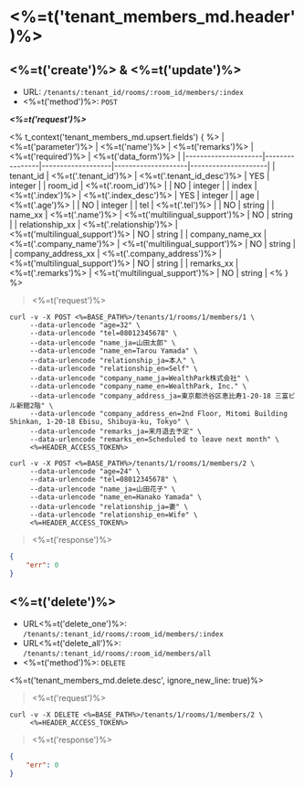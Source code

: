 # <%=t('tenant_members_md.header')%>

## <%=t('create')%> & <%=t('update')%>

- URL: `/tenants/:tenant_id/rooms/:room_id/members/:index`
- <%=t('method')%>: `POST`

***<%=t('request')%>***

<% t_context('tenant_members_md.upsert.fields') { %>
| <%=t('parameter')%> | <%=t('name')%> | <%=t('remarks')%> | <%=t('required')%> | <%=t('data_form')%> |
|---------------------|----------------|-------------------|--------------------|---------------------|
| tenant_id | <%=t('.tenant_id')%> | <%=t('.tenant_id_desc')%> | YES | integer |
| room_id | <%=t('.room_id')%> | | NO | integer |
| index | <%=t('.index')%> | <%=t('.index_desc')%> | YES | integer |
| age | <%=t('.age')%> | | NO | integer |
| tel | <%=t('.tel')%> | | NO | string |
| name_xx | <%=t('.name')%> | <%=t('multilingual_support')%> | NO | string |
| relationship_xx | <%=t('.relationship')%> | <%=t('multilingual_support')%> | NO | string |
| company_name_xx | <%=t('.company_name')%> | <%=t('multilingual_support')%> | NO | string |
| company_address_xx | <%=t('.company_address')%> | <%=t('multilingual_support')%> | NO | string |
| remarks_xx | <%=t('.remarks')%> | <%=t('multilingual_support')%> | NO | string |
<% } %>

> <%=t('request')%>

```shell
curl -v -X POST <%=BASE_PATH%>/tenants/1/rooms/1/members/1 \
     --data-urlencode "age=32" \
     --data-urlencode "tel=08012345678" \
     --data-urlencode "name_ja=山田太郎" \
     --data-urlencode "name_en=Tarou Yamada" \
     --data-urlencode "relationship_ja=本人" \
     --data-urlencode "relationship_en=Self" \
     --data-urlencode "company_name_ja=WealthPark株式会社" \
     --data-urlencode "company_name_en=WealthPark, Inc." \
     --data-urlencode "company_address_ja=東京都渋谷区恵比寿1-20-18 三富ビル新館2階" \
     --data-urlencode "company_address_en=2nd Floor, Mitomi Building Shinkan, 1-20-18 Ebisu, Shibuya-ku, Tokyo" \
     --data-urlencode "remarks_ja=来月退去予定" \
     --data-urlencode "remarks_en=Scheduled to leave next month" \
     <%=HEADER_ACCESS_TOKEN%>
```

```shell
curl -v -X POST <%=BASE_PATH%>/tenants/1/rooms/1/members/2 \
     --data-urlencode "age=24" \
     --data-urlencode "tel=08012345678" \
     --data-urlencode "name_ja=山田花子" \
     --data-urlencode "name_en=Hanako Yamada" \
     --data-urlencode "relationship_ja=妻" \
     --data-urlencode "relationship_en=Wife" \
     <%=HEADER_ACCESS_TOKEN%>
```

> <%=t('response')%>

```json
{
    "err": 0
}
```

## <%=t('delete')%>

- URL<%=t('delete_one')%>: `/tenants/:tenant_id/rooms/:room_id/members/:index`
- URL<%=t('delete_all')%>: `/tenants/:tenant_id/rooms/:room_id/members/all`
- <%=t('method')%>: `DELETE`

<%=t('tenant_members_md.delete.desc', ignore_new_line: true)%>

> <%=t('request')%>

```shell
curl -v -X DELETE <%=BASE_PATH%>/tenants/1/rooms/1/members/2 \
     <%=HEADER_ACCESS_TOKEN%>
```

> <%=t('response')%>

```json
{
    "err": 0
}
